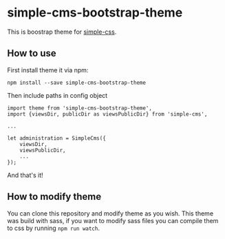 # simple-cms-bootstrap-theme
This is boostrap theme for [simple-css](https://github.com/kaladivo/simple-cms).

## How to use
First install theme it via npm:
```
npm install --save simple-cms-bootstrap-theme
```
Then include paths in config object

```
import theme from 'simple-cms-bootstrap-theme',
import {viewsDir, publicDir as viewsPublicDir} from 'simple-cms',

...

let administration = SimpleCms({
    viewsDir,
    viewsPublicDir,
    ...
});
```
And that's it!

## How to modify theme
You can clone this repository and modify theme as you wish. This theme was build with sass, if you want to modify sass files you can compile them to css by running `npm run watch`.